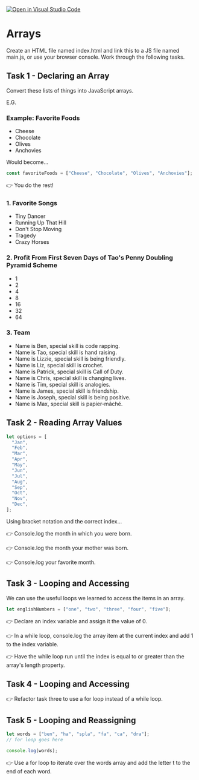[![Open in Visual Studio Code](https://classroom.github.com/assets/open-in-vscode-f059dc9a6f8d3a56e377f745f24479a46679e63a5d9fe6f495e02850cd0d8118.svg)](https://classroom.github.com/online_ide?assignment_repo_id=6387807&assignment_repo_type=AssignmentRepo)
# Arrays

Create an HTML file named index.html and link this to a JS file named main.js, or use your browser console. Work through the following tasks.

## Task 1 - Declaring an Array

Convert these lists of things into JavaScript arrays.

E.G.

### Example: Favorite Foods

- Cheese
- Chocolate
- Olives
- Anchovies

Would become...

```js
const favoriteFoods = ["Cheese", "Chocolate", "Olives", "Anchovies"];
```

👉 You do the rest!

### 1. Favorite Songs

- Tiny Dancer
- Running Up That Hill
- Don't Stop Moving
- Tragedy
- Crazy Horses

### 2. Profit From First Seven Days of Tao's Penny Doubling Pyramid Scheme

- 1
- 2
- 4
- 8
- 16
- 32
- 64

### 3. Team

- Name is Ben, special skill is code rapping.
- Name is Tao, special skill is hand raising.
- Name is Lizzie, special skill is being friendly.
- Name is Liz, special skill is crochet.
- Name is Patrick, special skill is Call of Duty.
- Name is Chris, special skill is changing lives.
- Name is Tim, special skill is analogies.
- Name is James, special skill is friendship.
- Name is Joseph, special skill is being positive. 
- Name is Max, special skill is papier-mâché.

## Task 2 - Reading Array Values

```js
let options = [
  "Jan",
  "Feb",
  "Mar",
  "Apr",
  "May",
  "Jun",
  "Jul",
  "Aug",
  "Sep",
  "Oct",
  "Nov",
  "Dec",
];
```

Using bracket notation and the correct index...

👉 Console.log the month in which you were born.

👉 Console.log the month your mother was born.

👉 Console.log your favorite month.

## Task 3 - Looping and Accessing

We can use the useful loops we learned to access the items in an array.

```js
let englishNumbers = ["one", "two", "three", "four", "five"];
```

👉 Declare an index variable and assign it the value of 0.

👉 In a while loop, console.log the array item at the current index and add 1 to the index variable.

👉 Have the while loop run until the index is equal to or greater than the array's length property.

## Task 4 - Looping and Accessing

👉 Refactor task three to use a for loop instead of a while loop.

## Task 5 - Looping and Reassigning

```js
let words = ["ben", "ha", "spla", "fa", "ca", "dra"];
// for loop goes here

console.log(words);
```

👉 Use a for loop to iterate over the words array and add the letter t to the end of each word.
